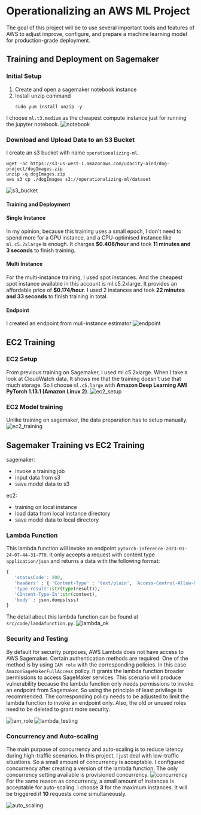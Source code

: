 # Operationalizing an AWS ML Project

The goal of this project will be to use several important tools and features of AWS to adjust improve, configure, and prepare a machine learning model for production-grade deployment.

## Training and Deployment on Sagemaker
### Initial Setup
1. Create and open a sagemaker notebook instance
2. Install unzip command
   ```
   sudo yum install unzip -y
   ```
I choose `ml.t3.medium` as the cheapest compute instance just for running the jupyter notebook.
![notebook](src/img/1-notebook-instance-crop.png)


### Download and Upload Data to an S3 Bucket
I create an s3 bucket with name `operationalizing-ml`.
```
wget -nc https://s3-us-west-1.amazonaws.com/udacity-aind/dog-project/dogImages.zip
unzip -q dogImages.zip
aws s3 cp ./dogImages s3://operationalizing-ml/dataset
```

![s3_bucket](src/img/2-s3-setup-crop.png)

#### Training and Deployment

#### Single Instance
In my opinion, because this training uses a small epoch, I don't need to spend
more for a GPU instance, and a CPU-optimised instance like `ml.c5.2xlarge` is enough.
It charges **$0.408/hour** and took **11 minutes and 3 seconds** to finish training.

#### Multi Instance
For the multi-instance training, I used spot instances. And the cheapest spot
instance available in this account is ml.c5.2xlarge. It provides an affordable
price of **$0.174/hour**. I used 2 instances and took **22 minutes and 33 seconds**
to finish training in total. 
#### Endpoint
I created an endpoint from muli-instance estimator
![endpoint](src/img/3.1-endpoint-multi-crop.png)
## EC2 Training
### EC2 Setup
From previous training on Sagemaker, I used ml.c5.2xlarge. When I take a look at
CloudWatch data. It shows me that the training doesn't use that much storage.
So I choose `ml.c5.large` with **Amazon Deep Learning AMI PyTorch 1.13.1 (Amazon Linux 2)**.
![ec2_setup](src/img/4.1-ec2-c5l-instance-setup-crop.png)

### EC2 Model training
Unlike training on sagemaker, the data preparation has to setup manually.
![ec2_training](src/img/4.2-ec2-c5l-instance-train-crop.png)
## Sagemaker Training vs EC2 Training
sagemaker:
- invoke a training job
- input data from s3
- save model data to s3

ec2:
- training on local instance
- load data from local instance directory
- save model data to local directory

### Lambda Function
This lambda function will invoke an endpoint `pytorch-inference-2023-01-24-07-44-31-770`.
It only accepts a request with content type `application/json` and returns a data with the
following format:
```python
{
   'statusCode': 200,
   'headers' : { 'Content-Type' : 'text/plain', 'Access-Control-Allow-Origin' : '*' },
   'type-result':str(type(result)),
   'COntent-Type-In':str(context),
   'body' : json.dumps(sss)
}
```
The detail about this lambda function can be found at `src/code/lamdafunction.py`.
![lambda_ok](src/img/5-lambda-crop.png)

### Security and Testing
By default for security purposes, AWS Lambda does not have access to AWS Sagemaker.
Certain authentication methods are required. One of the method is by using `IAM role`
with the corresponding policies. In this case `AmazonSageMakerFullAccess` policy.
It grants the lambda function broader permissions to access SageMaker services.
This scenario will produce vulnerability because the lambda function only needs
permissions to invoke an endpoint from Sagemaker. So using the principle of least
privilege is recommended. The corresponding policy needs to be adjusted to limit
the lambda function to invoke an endpoint only. Also, the old or unused roles
need to be deleted to grant more security.

![iam_role](src/img/6-lambda-role-crop.png)
![lambda_testing](src/img/7-lambda-ok-crop.png)

### Concurrency and Auto-scaling
The main purpose of concurrency and auto-scaling is to reduce latency during
high-traffic scenarios. In this project, I just deal with low-traffic situations.
So a small amount of concurrency is acceptable. I configured concurrency after creating
a version of the lambda function. The only concurrency setting available is provisioned
concurrency.
![concurrency](src/img/8.1-concurrency_done-crop.png)
For the same reason as concurrency, a small amount of instances is acceptable for auto-scaling.
I choose **3** for the maximum instances. It will be triggered if **10** requests come
simultaneously.

![auto_scaling](src/img/8.2-autoscale_done-crop.png)